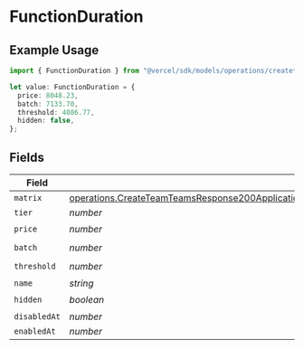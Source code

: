 # FunctionDuration

## Example Usage

```typescript
import { FunctionDuration } from "@vercel/sdk/models/operations/createteam.js";

let value: FunctionDuration = {
  price: 8048.23,
  batch: 7133.70,
  threshold: 4086.77,
  hidden: false,
};
```

## Fields

| Field                                                                                                                                                                                                                                  | Type                                                                                                                                                                                                                                   | Required                                                                                                                                                                                                                               | Description                                                                                                                                                                                                                            |
| -------------------------------------------------------------------------------------------------------------------------------------------------------------------------------------------------------------------------------------- | -------------------------------------------------------------------------------------------------------------------------------------------------------------------------------------------------------------------------------------- | -------------------------------------------------------------------------------------------------------------------------------------------------------------------------------------------------------------------------------------- | -------------------------------------------------------------------------------------------------------------------------------------------------------------------------------------------------------------------------------------- |
| `matrix`                                                                                                                                                                                                                               | [operations.CreateTeamTeamsResponse200ApplicationJSONResponseBodyBillingInvoiceItemsFunctionDurationMatrix](../../models/operations/createteamteamsresponse200applicationjsonresponsebodybillinginvoiceitemsfunctiondurationmatrix.md) | :heavy_minus_sign:                                                                                                                                                                                                                     | N/A                                                                                                                                                                                                                                    |
| `tier`                                                                                                                                                                                                                                 | *number*                                                                                                                                                                                                                               | :heavy_minus_sign:                                                                                                                                                                                                                     | N/A                                                                                                                                                                                                                                    |
| `price`                                                                                                                                                                                                                                | *number*                                                                                                                                                                                                                               | :heavy_check_mark:                                                                                                                                                                                                                     | N/A                                                                                                                                                                                                                                    |
| `batch`                                                                                                                                                                                                                                | *number*                                                                                                                                                                                                                               | :heavy_check_mark:                                                                                                                                                                                                                     | N/A                                                                                                                                                                                                                                    |
| `threshold`                                                                                                                                                                                                                            | *number*                                                                                                                                                                                                                               | :heavy_check_mark:                                                                                                                                                                                                                     | N/A                                                                                                                                                                                                                                    |
| `name`                                                                                                                                                                                                                                 | *string*                                                                                                                                                                                                                               | :heavy_minus_sign:                                                                                                                                                                                                                     | N/A                                                                                                                                                                                                                                    |
| `hidden`                                                                                                                                                                                                                               | *boolean*                                                                                                                                                                                                                              | :heavy_check_mark:                                                                                                                                                                                                                     | N/A                                                                                                                                                                                                                                    |
| `disabledAt`                                                                                                                                                                                                                           | *number*                                                                                                                                                                                                                               | :heavy_minus_sign:                                                                                                                                                                                                                     | N/A                                                                                                                                                                                                                                    |
| `enabledAt`                                                                                                                                                                                                                            | *number*                                                                                                                                                                                                                               | :heavy_minus_sign:                                                                                                                                                                                                                     | N/A                                                                                                                                                                                                                                    |